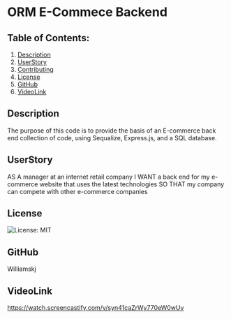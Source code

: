 # ORM E-Commece Backend

## Table of Contents:
  1. [Description](#description) 
  2. [UserStory](#UserStory)  
  3. [Contributing](#Contributing)
  4. [License](#License)
  5. [GitHub](#GitHub)
  6. [VideoLink](#VideoLink)


## Description
The purpose of this code is to provide the basis of an E-commerce back end collection of code, using Sequalize, Express.js, and a SQL database. 

## UserStory
AS A manager at an internet retail company
I WANT a back end for my e-commerce website that uses the latest technologies
SO THAT my company can compete with other e-commerce companies

## License
![License: MIT](https://img.shields.io/badge/License-MIT-yellow.svg)

## GitHub
Williamskj

## VideoLink
https://watch.screencastify.com/v/syn41caZrWy770eW0wUv
